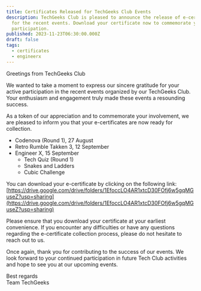 ```yaml
---
title: Certificates Released for TechGeeks Club Events
description: TechGeeks Club is pleased to announce the release of e-certificates
  for the recent events. Download your certificate now to commemorate your
  participation.
published: 2023-11-23T06:30:00.000Z
draft: false
tags:
  - certificates
  - engineerx
---
```


Greetings from TechGeeks Club

We wanted to take a moment to express our sincere gratitude for your active
participation in the recent events organized by our TechGeeks Club. Your
enthusiasm and engagement truly made these events a resounding success.

As a token of our appreciation and to commemorate your involvement, we are
pleased to inform you that your e-certificates are now ready for collection.

- Codenova (Round 1), 27 August
- Retro Rumble Takken 3, 12 September
- Engineer X, 15 September
  - Tech Quiz (Round 1)
  - Snakes and Ladders
  - Cubic Challenge

You can download your e-certificate by clicking on the following link:
[https://drive.google.com/drive/folders/1EfoccLO4AR1xtcD30FOfj6w5gqMGuseZ?usp=sharing](https://drive.google.com/drive/folders/1EfoccLO4AR1xtcD30FOfj6w5gqMGuseZ?usp=sharing)

Please ensure that you download your certificate at your earliest convenience.
If you encounter any difficulties or have any questions regarding the
e-certificate collection process, please do not hesitate to reach out to us.

Once again, thank you for contributing to the success of our events. We look
forward to your continued participation in future Tech Club activities and hope
to see you at our upcoming events.

Best regards\
Team TechGeeks
